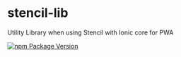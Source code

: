 # stencil-lib

Utility Library when using Stencil with Ionic core for PWA

[![npm Package Version](https://img.shields.io/npm/v/stencil-lib.svg?maxAge=2592000)](https://www.npmjs.com/package/stencil-lib)
